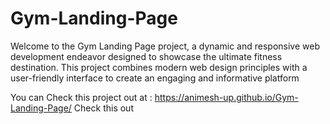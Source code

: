 # Gym-Landing-Page
Welcome to the Gym Landing Page project, a dynamic and responsive web development endeavor designed to showcase the ultimate fitness destination. This project combines modern web design principles with a user-friendly interface to create an engaging and informative platform 

You can Check this project out at : https://animesh-up.github.io/Gym-Landing-Page/
Check this out
